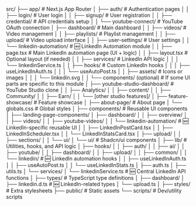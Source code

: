 src/
├── app/                                # Next.js App Router
│   ├── auth/                           # Authentication pages
│   │   ├── login/                     # User login
│   │   ├── signup/                    # User registration
│   │   ├── credential/                # API credentials setup
│   │   └── youtube-connect/           # YouTube OAuth connection
│   ├── dashboard/                     # Main dashboard
│   │   ├── videos/                    # Video management
│   │   ├── playlists/                 # Playlist management
│   │   ├── upload/                    # Video upload interface
│   │   ├── user-settings/             # User settings
│   │   └── linkedin-automation/       # 🆕 LinkedIn Automation module
│   │       ├── page.tsx               # Main LinkedIn automation page (UI + logic)
│   │       ├── layout.tsx             # Optional layout (if needed)
│   │       ├── services/              # LinkedIn API logic
│   │       │   └── linkedinService.ts
│   │       ├── hooks/                 # Custom LinkedIn hooks
│   │       │   ├── useLinkedInAuth.ts
│   │       │   └── useAutoPost.ts
│   │       ├── assets/                # Icons or images
│   │       │   └── linkedin.svg
│   │       └── components/ (optional) # If some UI parts are specific to this module
│   ├── youtube-studio-dashboard/      # YouTube Studio clone
│   │   ├── Analytics/
│   │   ├── content/
│   │   ├── Community/
│   │   ├── Earn/
│   │   └── [other studio features]/
│   ├── feature-showcase/              # Feature showcase
│   ├── about-page/                    # About page
│   └── globals.css                    # Global styles
│
├── components/                        # Reusable UI components
│   ├── landing-page-components/
│   ├── dashboard/
│   │   ├── overview/
│   │   ├── videos/
│   │   ├── youtube-videos/
│   │   └── linkedin-automation/       # 🆕 LinkedIn-specific reusable UI
│   │       ├── LinkedInPostCard.tsx
│   │       ├── LinkedInScheduler.tsx
│   │       └── LinkedInStatsCard.tsx
│   ├── upload/
│   │   ├── sections/
│   │   └── ui/
│   └── ui/                            # Shadcn/ui components
│
├── lib/                               # Utilities, hooks, and API logic
│   ├── hooks/
│   │   ├── auth/
│   │   ├── ai/
│   │   ├── youtube/
│   │   ├── dashboard/
│   │   ├── upload/
│   │   ├── common/
│   │   └── linkedin/                  # 🆕 LinkedIn automation hooks
│   │       ├── useLinkedInAuth.ts
│   │       ├── useAutoPost.ts
│   │       └── useLinkedInStats.ts
│   ├── auth.ts
│   ├── utils.ts
│   └── services/
│       └── linkedinService.ts         # 🆕 Central LinkedIn API functions
│
├── types/                             # TypeScript type definitions
│   ├── dashboard/
│   ├── linkedin.d.ts                  # 🆕 LinkedIn-related types
│   └── upload.ts
│
├── styles/                            # Extra stylesheets
├── public/                            # Static assets
└── scripts/                           # Dev/utility scripts

